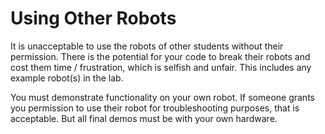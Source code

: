 # Using Other Robots

It is unacceptable to use the robots of other students without their permission. There is the potential for your code to break their robots and cost them time / frustration, which is selfish and unfair. This includes any example robot(s) in the lab.

You must demonstrate functionality on your own robot. If someone grants you permission to use their robot for troubleshooting purposes, that is acceptable. But all final demos must be with your own hardware.
